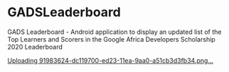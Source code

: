 # GADSLeaderboard
GADS Leaderboard - Android application to display an updated list of the Top Learners and Scorers in the Google Africa Developers Scholarship 2020 Leaderboard 

[Uploading 91983624-dc119700-ed23-11ea-9aa0-a51cb3d3fb34.png…]()
